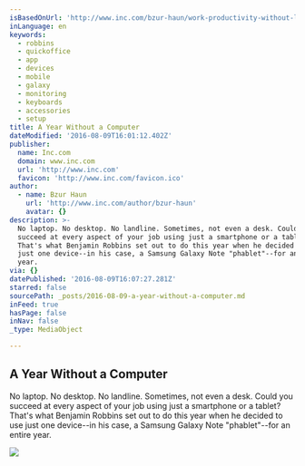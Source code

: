 ```yaml
---
isBasedOnUrl: 'http://www.inc.com/bzur-haun/work-productivity-without-laptop-phone.html'
inLanguage: en
keywords:
  - robbins
  - quickoffice
  - app
  - devices
  - mobile
  - galaxy
  - monitoring
  - keyboards
  - accessories
  - setup
title: A Year Without a Computer
dateModified: '2016-08-09T16:01:12.402Z'
publisher:
  name: Inc.com
  domain: www.inc.com
  url: 'http://www.inc.com'
  favicon: 'http://www.inc.com/favicon.ico'
author:
  - name: Bzur Haun
    url: 'http://www.inc.com/author/bzur-haun'
    avatar: {}
description: >-
  No laptop. No desktop. No landline. Sometimes, not even a desk. Could you
  succeed at every aspect of your job using just a smartphone or a tablet?
  That's what Benjamin Robbins set out to do this year when he decided to use
  just one device--in his case, a Samsung Galaxy Note "phablet"--for an entire
  year.
via: {}
datePublished: '2016-08-09T16:07:27.281Z'
starred: false
sourcePath: _posts/2016-08-09-a-year-without-a-computer.md
inFeed: true
hasPage: false
inNav: false
_type: MediaObject

---
```

<article style=""><h1>A Year Without a Computer</h1><p>No laptop. No desktop. No landline. Sometimes, not even a desk. Could you succeed at every aspect of your job using just a smartphone or a tablet? That's what Benjamin Robbins set out to do this year when he decided to use just one device--in his case, a Samsung Galaxy Note "phablet"--for an entire year.</p><img src="http://www.incimages.com/uploaded_files/image/970x450/tablet-pano_20185.jpg" /></article>
